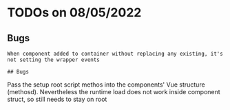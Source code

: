 # TODOs on 08/05/2022

## Bugs
```
When component added to container without replacing any existing, it's not setting the wrapper events

## Bugs
```
Pass the setup root script methos into the components' Vue structure (methosd).
Nevertheless the runtime load does not work inside component struct, so still needs to stay on root
